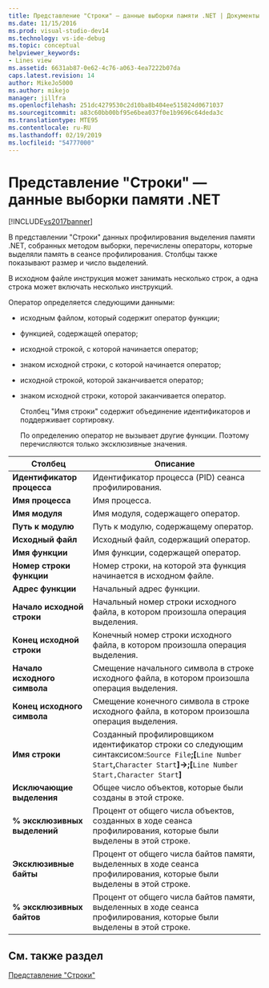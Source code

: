 ```yaml
---
title: Представление "Строки" — данные выборки памяти .NET | Документы Майкрософт
ms.date: 11/15/2016
ms.prod: visual-studio-dev14
ms.technology: vs-ide-debug
ms.topic: conceptual
helpviewer_keywords:
- Lines view
ms.assetid: 6631ab87-0e62-4c76-a063-4ea7222b07da
caps.latest.revision: 14
author: MikeJo5000
ms.author: mikejo
manager: jillfra
ms.openlocfilehash: 251dc4279530c2d10ba8b404ee515824d0671037
ms.sourcegitcommit: a83c60bb00bf95e6bea037f0e1b9696c64deda3c
ms.translationtype: MTE95
ms.contentlocale: ru-RU
ms.lasthandoff: 02/19/2019
ms.locfileid: "54777000"
---
```

# <a name="lines-view---net-memory-sampling-data"></a>Представление "Строки" — данные выборки памяти .NET
[!INCLUDE[vs2017banner](../includes/vs2017banner.md)]

В представлении "Строки" данных профилирования выделения памяти .NET, собранных методом выборки, перечислены операторы, которые выделяли память в сеансе профилирования. Столбцы также показывают размер и число выделений.  
  
 В исходном файле инструкция может занимать несколько строк, а одна строка может включать несколько инструкций.  
  
 Оператор определяется следующими данными:  
  
- исходным файлом, который содержит оператор функции;  
  
- функцией, содержащей оператор;  
  
- исходной строкой, с которой начинается оператор;  
  
- знаком исходной строки, с которой начинается оператор;  
  
- исходной строкой, которой заканчивается оператор;  
  
- знаком исходной строки, которой заканчивается оператор.  
  
  Столбец "Имя строки" содержит объединение идентификаторов и поддерживает сортировку.  
  
  По определению оператор не вызывает другие функции. Поэтому перечисляются только эксклюзивные значения.  
  
|Столбец|Описание|  
|------------|-----------------|  
|**Идентификатор процесса**|Идентификатор процесса (PID) сеанса профилирования.|  
|**Имя процесса**|Имя процесса.|  
|**Имя модуля**|Имя модуля, содержащего оператор.|  
|**Путь к модулю**|Путь к модулю, содержащему оператор.|  
|**Исходный файл**|Исходный файл, содержащий оператор.|  
|**Имя функции**|Имя функции, содержащей оператор.|  
|**Номер строки функции**|Номер строки, на которой эта функция начинается в исходном файле.|  
|**Адрес функции**|Начальный адрес функции.|  
|**Начало исходной строки**|Начальный номер строки исходного файла, в котором произошла операция выделения.|  
|**Конец исходной строки**|Конечный номер строки исходного файла, в котором произошла операция выделения.|  
|**Начало исходного символа**|Смещение начального символа в строке исходного файла, в котором произошла операция выделения.|  
|**Конец исходного символа**|Смещение конечного символа в строке исходного файла, в котором произошла операция выделения.|  
|**Имя строки**|Созданный профилировщиком идентификатор строки со следующим синтаксисом:`Source File`**;[**`Line Number Start`**,**`Character Start`**]->;[**`Line Number Start,Character Start`**]**|  
|**Исключающие выделения**|Общее число объектов, которые были созданы в этой строке.|  
|**% эксклюзивных выделений**|Процент от общего числа объектов, созданных в ходе сеанса профилирования, которые были выделены в этой строке.|  
|**Эксклюзивные байты**|Процент от общего числа байтов памяти, выделенных в ходе сеанса профилирования, которые были выделены в этой строке.|  
|**% эксклюзивных байтов**|Процент от общего числа байтов памяти, выделенных в ходе сеанса профилирования, которые были выделены в этой строке.|  
  
## <a name="see-also"></a>См. также раздел  
 [Представление "Строки"](../profiling/lines-view-sampling-data.md)

